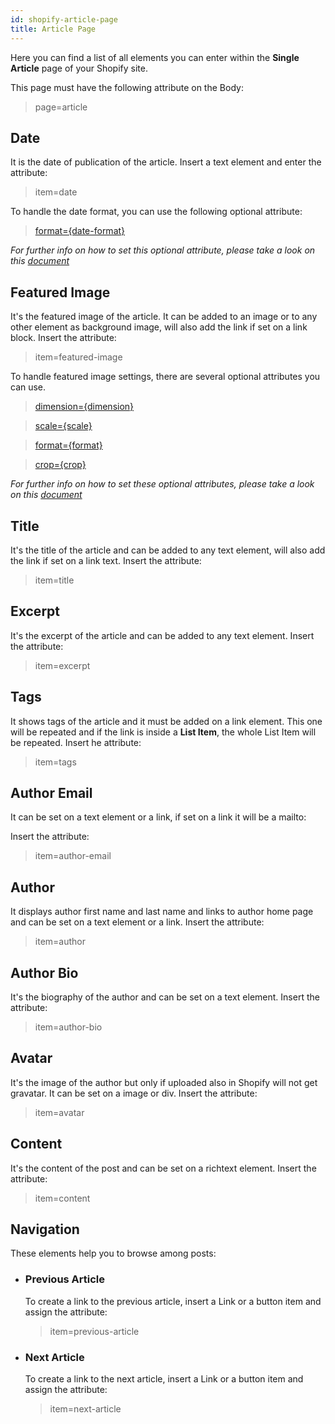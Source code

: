```yaml
---
id: shopify-article-page
title: Article Page
---
```


Here you can find a list of all elements you can enter within the **Single Article** page of your Shopify site.

This page must have the following attribute on the Body:

> page=article

## Date
It is the date of publication of the article. Insert a text element and enter the attribute:

> item=date

To handle the date format, you can use the following optional attribute:

> [format={date-format}](shopify-optional-filters#date-format)

*For further info on how to set this optional attribute, please take a look on this [document](shopify-optional-filters)*

## Featured Image
It's the featured image of the article. It can be added to an image or to any other element as background image, will also add the link if set on a link block.
Insert the attribute:

> item=featured-image

To handle featured image settings, there are several optional attributes you can use.

> [dimension={dimension}](shopify-optional-filters#dimension)

> [scale={scale}](shopify-optional-filters#scale)

> [format={format}](shopify-optional-filters#format)

> [crop={crop}](shopify-optional-filters#crop)

*For further info on how to set these optional attributes, please take a look on this [document](shopify-optional-filters)*

## Title
It's the title of the article and can be added to any text element, will also add the link if set on a link text.
Insert the attribute:

> item=title

## Excerpt
It's the excerpt of the article and can be added to any text element.
Insert the attribute:

> item=excerpt

## Tags
It shows tags of the article and it must be added on a link element. This one will be repeated and if the link is inside a **List Item**, the whole List Item will be repeated.
Insert he attribute:

> item=tags

## Author Email
It can be set on a text element or a link, if set on a link it will be a mailto:

Insert the attribute:

> item=author-email

## Author
It displays author first name and last name and links to author home page and can be set on a text element or a link.
Insert the attribute:

> item=author

## Author Bio
It's the biography of the author and can be set on a text element.
Insert the attribute:

> item=author-bio

## Avatar
It's the image of the author but only if uploaded also in Shopify will not get gravatar. It can be set on a image or div.
Insert the attribute:

> item=avatar

## Content
It's the content of the post and can be set on a richtext element.
Insert the attribute:

> item=content

## Navigation
These elements help you to browse among posts:

- ### Previous Article
  To create a link to the previous article, insert a Link or a button item and assign the attribute:

  > item=previous-article

- ### Next Article
  To create a link to the next article, insert a Link or a button item and assign the attribute:

  > item=next-article
